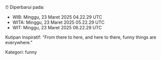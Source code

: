 ⏰ Diperbarui pada:
- WIB: Minggu, 23 Maret 2025 04.22.29 UTC
- WITA: Minggu, 23 Maret 2025 05.22.29 UTC
- WIT: Minggu, 23 Maret 2025 06.22.29 UTC

Kutipan Inspiratif:
"From there to here, and here to there, funny things are everywhere."


Kategori: funny

